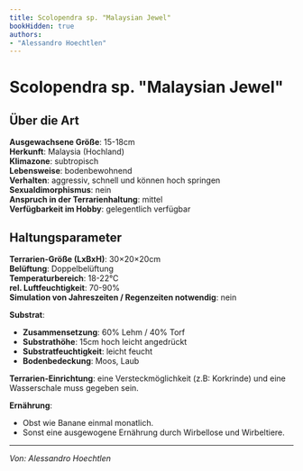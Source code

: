 ```yaml
---
title: Scolopendra sp. "Malaysian Jewel"
bookHidden: true
authors:
- "Alessandro Hoechtlen"
---
```


# Scolopendra sp. "Malaysian Jewel"   

## Über die Art

**Ausgewachsene Größe**: 15-18cm  
**Herkunft**: Malaysia (Hochland)  
**Klimazone**: subtropisch  
**Lebensweise**: bodenbewohnend  
**Verhalten**: aggressiv, schnell und können hoch springen  
**Sexualdimorphismus**: nein  
**Anspruch in der Terrarienhaltung**: mittel  
**Verfügbarkeit im Hobby**: gelegentlich verfügbar

## Haltungsparameter

**Terrarien-Größe (LxBxH)**: 30×20×20cm  
**Belüftung**: Doppelbelüftung  
**Temperaturbereich**: 18-22°C  
**rel. Luftfeuchtigkeit**: 70-90%  
**Simulation von Jahreszeiten / Regenzeiten notwendig**: nein  

**Substrat**:

- **Zusammensetzung**: 60% Lehm / 40% Torf
- **Substrathöhe**: 15cm hoch leicht angedrückt
- **Substratfeuchtigkeit**: leicht feucht
- **Bodenbedeckung**: Moos, Laub

**Terrarien-Einrichtung**: eine Versteckmöglichkeit (z.B: Korkrinde) und eine Wasserschale muss gegeben sein.

**Ernährung**: 

- Obst wie Banane einmal monatlich.
- Sonst eine ausgewogene Ernährung durch Wirbellose und Wirbeltiere.

---
_Von: Alessandro Hoechtlen_
